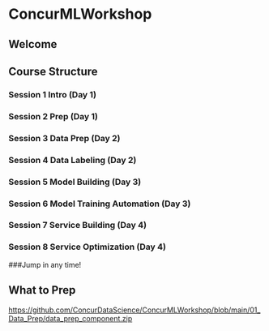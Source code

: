 # ConcurMLWorkshop

## Welcome


## Course Structure

### Session 1 Intro (Day 1)

### Session 2 Prep (Day 1)

### Session 3 Data Prep (Day 2)

### Session 4 Data Labeling (Day 2)

### Session 5 Model Building (Day 3)

### Session 6 Model Training Automation (Day 3)

### Session 7 Service Building (Day 4)

### Session 8 Service Optimization (Day 4)


###Jump in any time!



## What to Prep

https://github.com/ConcurDataScience/ConcurMLWorkshop/blob/main/01_Data_Prep/data_prep_component.zip